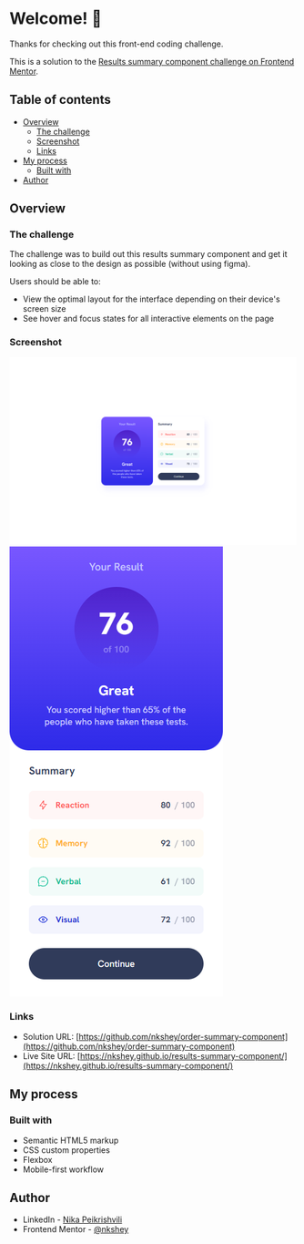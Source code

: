 # Welcome! 👋

Thanks for checking out this front-end coding challenge.

This is a solution to the [Results summary component challenge on Frontend Mentor](https://www.frontendmentor.io/challenges/results-summary-component-CE_K6s0maV).

## Table of contents

-  [Overview](#overview)
   -  [The challenge](#the-challenge)
   -  [Screenshot](#screenshot)
   -  [Links](#links)
-  [My process](#my-process)
   -  [Built with](#built-with)
-  [Author](#author)

## Overview

### The challenge

The challenge was to build out this results summary component and get it looking as close to the design as possible (without using figma).

Users should be able to:

-  View the optimal layout for the interface depending on their device's screen size
-  See hover and focus states for all interactive elements on the page

### Screenshot

![Desktop design](./design/screenshot.png)
![Mobile design](./design/screenshot-mobile.png)

### Links

-  Solution URL: [https://github.com/nkshey/order-summary-component](https://github.com/nkshey/order-summary-component)
-  Live Site URL: [https://nkshey.github.io/results-summary-component/](https://nkshey.github.io/results-summary-component/)

## My process

### Built with

-  Semantic HTML5 markup
-  CSS custom properties
-  Flexbox
-  Mobile-first workflow

## Author

-  LinkedIn - [Nika Peikrishvili](https://www.linkedin.com/in/nikapeikrishvili/)
-  Frontend Mentor - [@nkshey](https://www.frontendmentor.io/profile/nkshey)
